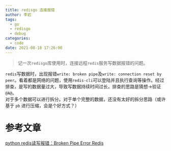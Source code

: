 ```yaml
---
title: redisgo 连接报错
author: 李岩
tags:
  - go
  - redisgo
  - debug
categories:
  - code
date: 2021-08-18 17:26:00
---
```

> 记一次`redisgo`库使用时，连接远程`redis`服务写数据报错的问题。

 `redis`写数据时，出现报错`write: broken pipe`及`write: connection reset by peer`。看着都是网络的问题，使用`redis-cli`可以登陆并且执行查询等操作。经过排查，是写的数据量过大，导致写数据持续时间过长，排查的思路是猜想->验证`@A@`。  
 对于多个数据可以进行拆分。对于单个完整的数据，还没有太好的拆分思路（或许基于 `pb` 进行压缩，会是个好方式？）
 
 # 参考文章
 [python redis读写报错：Broken Pipe Error Redis](https://blog.csdn.net/xieganyu3460/article/details/82884346)
